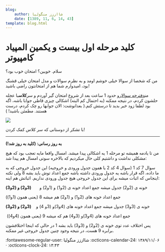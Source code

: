 ```yaml
---
blog:
    author: شااززز منگولیا
    date: [1389, 11, 6, 14, 43]
template: blog.html
---
```

# کلید مرحله اول بیست و یکمین المپیاد کامپیوتر

<div class="cnt">
سلام. خوبین؟ امتحان خوب بود؟<p></p>
<p>من که شخصا از سوالا خیلی خوشم اومد و به نظرم سوالات و مدل امتحان خیلی قشنگ بود، امیدوارم شما هم از امتحانتون راضی باشید!</p>
<p align="baseline">من<a href="http://www.inoi.ir/wp-content/uploads/problem-archive/21/21_first.pdf" target="_blank" title="سوالات مرحله اول بیست و یکمین المپیاد کامپیوتر">دفترچه سوالا</a>رو حدود 1 ساعت بعد از شروع امتحان گیر آوردم و سر<strong>کلاس</strong>با عجله حلشون کردم، در نتیجه ممکنه (به احتمال کم البته) اشکالی چیزی قاطی جوابا باشه، اگه بود لطفا زود خبر بدید تا درستش کنم.( بعدانوشت: الان جوابها رو چک کردم، درست هستند. مطمئن باشید! )</p>
<p><img src="http://s1.picofile.com/file/6306061366/21_l1_ans.png"/></p>با تشکر از دوستانی که سر کلاس کمک کردن!<p></p>
<hr/>
<p></p>
<p><strong>به روز رسانی: (کلید به روز شد!)</strong></p>
<p>من تا یادمه همیشه تو مرحله 1 یه اشکالی پیدا میشد. امسال واقعا مایه تعجب بود که هیچ مشکلی نداشت و داشتیم کلی حال میکردیم که بالاخره سوتی امسال هم پیدا شد:</p>
<p>سوال 7 کد 1 (سوال 4 کد 2 یا همون جدول ورودی و خروجیه) این جدول خروجی که به ما داده، اگه قرار باشه یه جدول ورودی داشته باشه جمع اعداد توش باید بشه 8 ولی نکته اینجاس که اثبات میشه برای این جدول خروجی هیچ جدول ورودی نداریم. اثباتش هم اینه:</p>
<p>خونه ی (2و2) جدول میشه جمع اعداد خونه ی (2و1) و (1و2) و      <strong> (3و2) و (2و3)</strong></p>
<p>جمع اعداد خونه های (2و1) و (1و2) هم میشه 8 (یعنی همون (1و1))</p>
<p>خونه ی (3و3) جدول میشه جمع اعداد خونه های (4و3)و (3و 4) و    <strong>(3و2) و (2و3)</strong></p>
<p> جمع اعداد خونه های (4و3)و (3و4) هم که میشه 9 (یعنی همون (4و4))</p>
<p>پس اختلاف عدد توی خونه ی (2و2) و (3و3) باید بشه 1 در حالی که اینجا اختلافشون برابره 9 هست، در نتیجه وجود چنین جدول خروجی غیر ممکنه.</p>
</div>

<div class="blog-info" markdown>
<span class="blog-author">
:fontawesome-regular-user: شااززز منگولیا
</span>
<span class="blog-date">
:octicons-calendar-24: ۱۳۸۹/۱۱/۰۶ · :octicons-clock-24: ۱۴:۴۳
</span>
</div>

